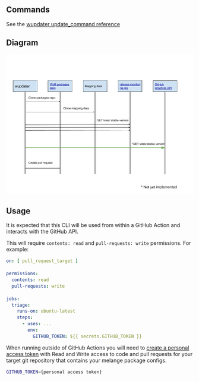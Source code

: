 ## Commands

See the [wupdater update_command reference](https://github.com/wolfi-dev/wupdater/blob/main/docs/cmd/wupdater_update.md)

## Diagram

![sequence_diagram.png](./images/sequence_diagram.png)

## Usage

It is expected that this CLI will be used from within a GitHub Action and interacts with the GitHub API.

This will require `contents: read` and `pull-requests: write` permissions.  For example:

```yaml
on: [ pull_request_target ]

permissions:
  contents: read
  pull-requests: write

jobs:
  triage:
    runs-on: ubuntu-latest
    steps:
      - uses: ...
        env:
          GITHUB_TOKEN: ${{ secrets.GITHUB_TOKEN }}
```

When running outside of GitHub Actions you will need to [create a personal access token](https://github.com/settings/tokens?type=beta) with Read and Write access to code and pull requests for your target git repository that contains your melange package configs.

```bash
GITHUB_TOKEN={personal access token}
```

